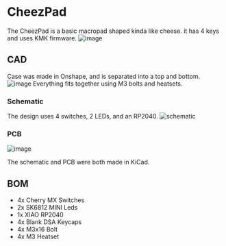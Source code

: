 # CheezPad
The CheezPad is a basic macropad shaped kinda like cheese. it has 4 keys and uses KMK firmware. 
![image](https://github.com/user-attachments/assets/5d5f9dd2-dce0-4ae0-b621-87c87a1595f5)

## CAD
Case was made in Onshape, and is separated into a top and bottom.
![image](https://github.com/user-attachments/assets/93bb6a73-0395-464e-b1cb-3ee3ffd697bc)
Everything fits together using M3 bolts and heatsets.

 ### Schematic
 The design uses 4 switches, 2 LEDs, and an RP2040.
 ![schematic](https://github.com/user-attachments/assets/77797391-9fcd-4c12-b903-ca9993d0e5e6)
 ### PCB
 ![image](https://github.com/user-attachments/assets/f2a7dc13-aff0-44e7-82c9-fb6a4f36388c)
 
  The schematic and PCB were both made in KiCad.
  
## BOM
- 4x Cherry MX Switches
- 2x SK6812 MINI Leds
- 1x XIAO RP2040
- 4x Blank DSA Keycaps
- 4x M3x16 Bolt
- 4x M3 Heatset
